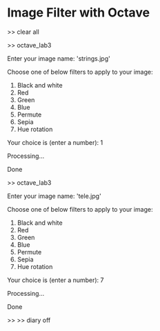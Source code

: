 # Image Filter with Octave

\>> clear all

\>> octave_lab3

Enter your image name: 'strings.jpg'

Choose one of below filters to apply to your image:
1. Black and white
2. Red
3. Green
4. Blue
5. Permute
6. Sepia
7. Hue rotation

Your choice is (enter a number): 1

Processing...

Done

\>> octave_lab3

Enter your image name: 'tele.jpg'

Choose one of below filters to apply to your image:
1. Black and white
2. Red
3. Green
4. Blue
5. Permute
6. Sepia
7. Hue rotation

Your choice is (enter a number): 7

Processing...

Done

\>>
\>> diary off
